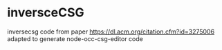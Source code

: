 # inversceCSG
inversecsg code from paper https://dl.acm.org/citation.cfm?id=3275006 adapted to generate node-occ-csg-editor code
